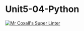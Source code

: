 # Unit5-04-Python
[![Mr Coxall's Super Linter](https://github.com/ICS3U-Programming-LiaD/Unit5-04-Python/workflows/Mr%20Coxall's%20Super%20Linter/badge.svg)](https://github.com/ICS3U-Programming-LiaD/Unit5-04-Python/actions/)
